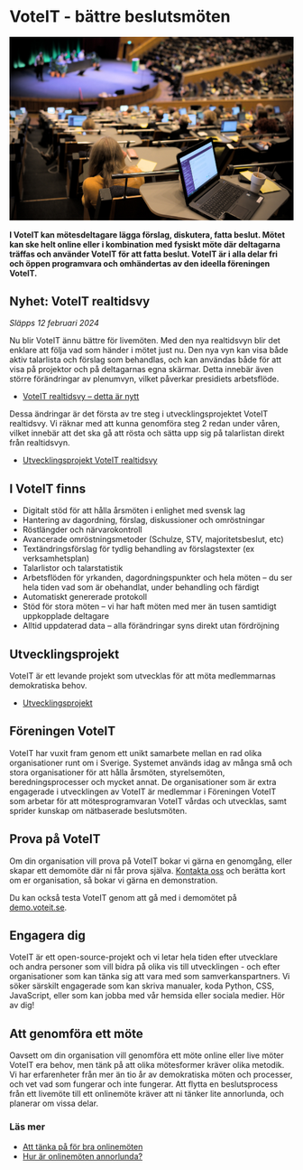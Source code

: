# VoteIT - bättre beslutsmöten

![Möte med VoteIT](./assets/kongresshall.jpg)

**I VoteIT kan mötesdeltagare lägga förslag, diskutera, fatta beslut. Mötet kan ske helt online eller i kombination med fysiskt möte där deltagarna träffas och använder VoteIT för att fatta beslut. VoteIT är i alla delar fri och öppen programvara och omhändertas av den ideella föreningen VoteIT.**

## Nyhet: VoteIT realtidsvy

_Släpps 12 februari 2024_

Nu blir VoteIT ännu bättre för livemöten. Med den nya realtidsvyn blir det enklare att följa vad som händer i mötet just nu. Den nya vyn kan visa både aktiv talarlista och förslag som behandlas, och kan användas både för att visa på projektor och på deltagarnas egna skärmar. Detta innebär även större förändringar av plenumvyn, vilket påverkar presidiets arbetsflöde.

- [VoteIT realtidsvy – detta är nytt](./nyheter/realtidsvy-detta-ar-nytt.md)

Dessa ändringar är det första av tre steg i utvecklingsprojektet VoteIT realtidsvy. Vi räknar med att kunna genomföra steg 2 redan under våren, vilket innebär att det ska gå att rösta och sätta upp sig på talarlistan direkt från realtidsvyn.

- [Utvecklingsprojekt VoteIT realtidsvy](./utvecklingsprojekt/realtidsvy.md)

## I VoteIT finns

- Digitalt stöd för att hålla årsmöten i enlighet med svensk lag
- Hantering av dagordning, förslag, diskussioner och omröstningar
- Röstlängder och närvarokontroll
- Avancerade omröstningsmetoder (Schulze, STV, majoritetsbeslut, etc)
- Textändringsförslag för tydlig behandling av förslagstexter (ex verksamhetsplan)
- Talarlistor och talarstatistik
- Arbetsflöden för yrkanden, dagordningspunkter och hela möten – du ser hela tiden vad som är obehandlat, under behandling och färdigt
- Automatiskt genererade protokoll
- Stöd för stora möten – vi har haft möten med mer än tusen samtidigt uppkopplade deltagare
- Alltid uppdaterad data – alla förändringar syns direkt utan fördröjning

## Utvecklingsprojekt

VoteIT är ett levande projekt som utvecklas för att möta medlemmarnas demokratiska behov.

- [Utvecklingsprojekt](./utvecklingsprojekt/)

## Föreningen VoteIT

VoteIT har vuxit fram genom ett unikt samarbete mellan en rad olika organisationer runt om i Sverige. Systemet används idag av många små och stora organisationer för att hålla årsmöten, styrelsemöten, beredningsprocesser och mycket annat. De organisationer som är extra engagerade i utvecklingen av VoteIT är medlemmar i Föreningen VoteIT som arbetar för att mötesprogramvaran VoteIT vårdas och utvecklas, samt sprider kunskap om nätbaserade beslutsmöten.

## Prova på VoteIT

Om din organisation vill prova på VoteIT bokar vi gärna en genomgång, eller skapar ett demomöte där ni får prova själva. [Kontakta oss](/kontakt/) och berätta kort om er organisation, så bokar vi gärna en demonstration.

Du kan också testa VoteIT genom att gå med i demomötet på [demo.voteit.se](https://demo.voteit.se).

## Engagera dig

VoteIT är ett open-source-projekt och vi letar hela tiden efter utvecklare och andra personer som vill bidra på olika vis till utvecklingen - och efter organisationer som kan tänka sig att vara med som samverkanspartners. Vi söker särskilt engagerade som kan skriva manualer, koda Python, CSS, JavaScript, eller som kan jobba med vår hemsida eller sociala medier. Hör av dig!

## Att genomföra ett möte

Oavsett om din organisation vill genomföra ett möte online eller live möter VoteIT era behov, men tänk på att olika mötesformer kräver olika metodik. Vi har erfarenheter från mer än tio år av demokratiska möten och processer, och vet vad som fungerar och inte fungerar. Att flytta en beslutsprocess från ett livemöte till ett onlinemöte kräver att ni tänker lite annorlunda, och planerar om vissa delar.

### Läs mer

- [Att tänka på för bra onlinemöten](/skapa-mote/att-tanka-pa.html)
- [Hur är onlinemöten annorlunda?](/skapa-mote/onlinemoten-annorlunda.html)
